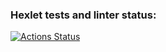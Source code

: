### Hexlet tests and linter status:
[![Actions Status](https://github.com/alistkov/js-starter-project-44/actions/workflows/hexlet-check.yml/badge.svg)](https://github.com/alistkov/js-starter-project-44/actions)